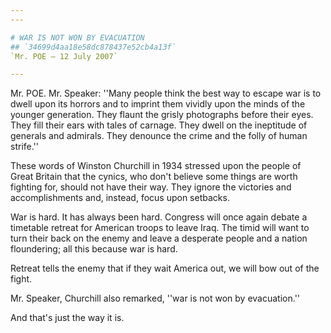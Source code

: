 ```yaml
---
---

# WAR IS NOT WON BY EVACUATION
## `34699d4aa18e58dc878437e52cb4a13f`
`Mr. POE — 12 July 2007`

---
```



Mr. POE. Mr. Speaker: ''Many people think the best way to escape war 
is to dwell upon its horrors and to imprint them vividly upon the minds 
of the younger generation. They flaunt the grisly photographs before 
their eyes. They fill their ears with tales of carnage. They dwell on 
the ineptitude of generals and admirals. They denounce the crime and 
the folly of human strife.''

These words of Winston Churchill in 1934 stressed upon the people of 
Great Britain that the cynics, who don't believe some things are worth 
fighting for, should not have their way. They ignore the victories and 
accomplishments and, instead, focus upon setbacks.

War is hard. It has always been hard. Congress will once again debate 
a timetable retreat for American troops to leave Iraq. The timid will 
want to turn their back on the enemy and leave a desperate people and a 
nation floundering; all this because war is hard.

Retreat tells the enemy that if they wait America out, we will bow 
out of the fight.

Mr. Speaker, Churchill also remarked, ''war is not won by 
evacuation.''

And that's just the way it is.
